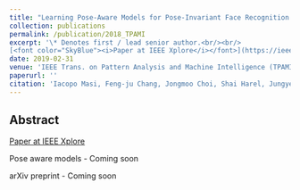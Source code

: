 ```yaml
---
title: "Learning Pose-Aware Models for Pose-Invariant Face Recognition in the Wild"
collection: publications
permalink: /publication/2018_TPAMI
excerpt: '\* Denotes first / lead senior author.<br/><br/>
[<font color="SkyBlue"><i>Paper at IEEE Xplore</i></font>](https://ieeexplore.ieee.org/document/8255649) '
date: 2019-02-31
venue: 'IEEE Trans. on Pattern Analysis and Machine Intelligence (TPAMI)'
paperurl: ''
citation: 'Iacopo Masi, Feng-ju Chang, Jongmoo Choi, Shai Harel, Jungyeon Kim, KangGeon Kim, Jatuporn Leksut, Stephen Rawls, Yue Wu, Tal Hassner*, Wael AbdAlmageed, Gerard Medioni, Louis-Philippe Morency, Prem Natarajan, Ram Nevatia. <i>Learning Pose-Aware Models for Pose-Invariant Face Recognition in the Wild.</i> IEEE Trans. on Pattern Analysis and Machine Intelligence (TPAMI), 41(2):379--393, Feb. 2019.<br/>'
---
```


Abstract
------

[Paper at IEEE Xplore](https://ieeexplore.ieee.org/document/8255649)

Pose aware models - Coming soon

arXiv preprint - Coming soon
